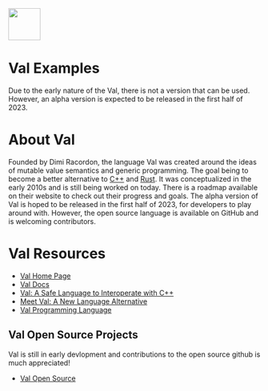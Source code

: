 <img src="https://raw.githubusercontent.com/rtoal/ple/master/docs/resources/val-logo-64.png" width="64" height="64">

# Val Examples
Due to the early nature of the Val, there is not a version that can be used. However, an alpha version is expected to be released in the first half of 2023.

# About Val

Founded by Dimi Racordon, the language Val was created around the ideas of mutable value semantics and generic programming. The goal being to become a better alternative to <a href="https://github.com/rtoal/ple/tree/main/cpp">C++</a> and <a href="https://github.com/rtoal/ple/tree/main/rust">Rust</a>. It was conceptualized in the early 2010s and is still being worked on today. There is a roadmap available on their website to check out their progress and goals. The alpha version of Val is hoped to be released in the first half of 2023, for developers to play around with. However, the open source language is available on GitHub and is welcoming contributors. 

# Val Resources

- [Val Home Page](https://www.val-lang.dev/pages/implementation-status.html)
- [Val Docs](https://tour.val-lang.dev)
- [Val: A Safe Language to Interoperate with C++](https://www.youtube.com/watch?v=ws-Z8xKbP4w)
- [Meet Val: A New Language Alternative](https://thenewstack.io/meet-val-a-new-language-alternative-to-c-rust/)
- [Val Programming Language](https://medium.com/@Gurpreet_Kumar/val-programming-language-8ab0928b63fe)


## Val Open Source Projects

Val is still in early devlopment and contributions to the open source github is much appreciated!

- [Val Open Source](https://github.com/val-lang/val/tree/main)